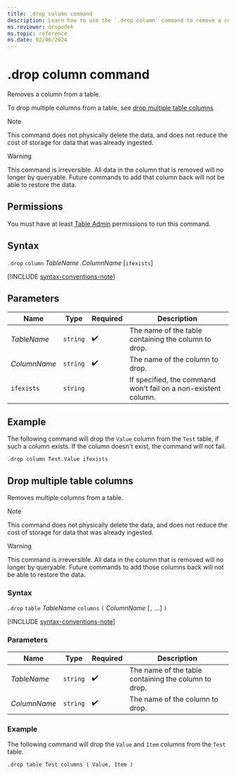 ```yaml
---
title: .drop column command
description: Learn how to use the `.drop column` command to remove a column from a table.
ms.reviewer: orspodek
ms.topic: reference
ms.date: 02/06/2024
---
```

# .drop column command

Removes a column from a table.

To drop multiple columns from a table, see [drop multiple table columns](#drop-multiple-table-columns).

> [!NOTE]
> This command does not physically delete the data, and does not reduce the cost of storage
> for data that was already ingested.

> [!WARNING]
> This command is irreversible. All data in the column that is removed will no longer by queryable.
> Future commands to add that column back will not be able to restore the data.

## Permissions

You must have at least [Table Admin](../access-control/role-based-access-control.md) permissions to run this command.

## Syntax

`.drop` `column` *TableName*`.`*ColumnName* [`ifexists`]

[!INCLUDE [syntax-conventions-note](../includes/syntax-conventions-note.md)]

## Parameters

|Name|Type|Required|Description|
|--|--|--|--|
|*TableName*| `string` | :heavy_check_mark:|The name of the table containing the column to drop.|
|*ColumnName*| `string` | :heavy_check_mark:|The name of the column to drop.|
|`ifexists`| `string` ||If specified, the command won't fail on a non-existent column.|

## Example

The following command will drop the `Value` column from the `Test` table, if such a column exists. If the column doesn't exist, the command will not fail.

```kusto
.drop column Test.Value ifexists
```

## Drop multiple table columns

Removes multiple columns from a table.

> [!NOTE]
> This command does not physically delete the data, and does not reduce the cost of storage
> for data that was already ingested.

> [!WARNING]
> This command is irreversible. All data in the column that is removed will no longer by queryable.
> Future commands to add those columns back will not be able to restore the data.

### Syntax

`.drop` `table` *TableName* `columns` `(` *ColumnName* [`,` ...] `)`

[!INCLUDE [syntax-conventions-note](../includes/syntax-conventions-note.md)]

### Parameters

|Name|Type|Required|Description|
|--|--|--|--|
|*TableName*| `string` | :heavy_check_mark:|The name of the table containing the column to drop.|
|*ColumnName*| `string` | :heavy_check_mark:|The name of the column to drop.|

### Example

The following command will drop the `Value` and `Item` columns from the `Test` table.

```kusto
.drop table Test columns ( Value, Item )
```
